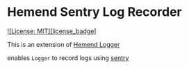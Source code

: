 # Hemend Sentry Log Recorder

[![License: MIT][license_badge]][license_link]

This is an extension of [Hemend Logger](https://pub.dev/packages/hemend_async_log_recorder)

enables `Logger` to record logs using [sentry](https://pub.dev/packages/sentry)

[license_link]: https://opensource.org/licenses/MIT
